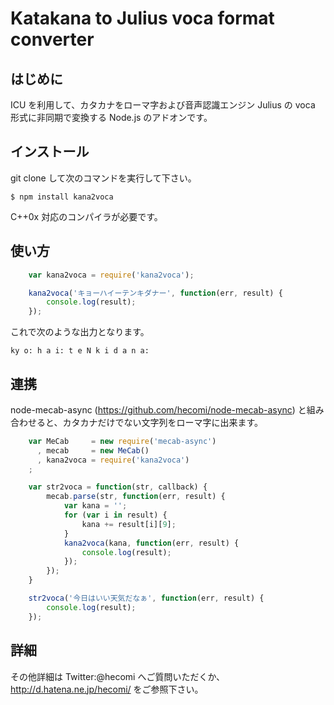 Katakana to Julius voca format converter
==============

はじめに
--------------
ICU を利用して、カタカナをローマ字および音声認識エンジン Julius の voca 形式に非同期で変換する Node.js のアドオンです。

インストール
--------------
git clone して次のコマンドを実行して下さい。

	$ npm install kana2voca

C++0x 対応のコンパイラが必要です。

使い方
--------------
```javascript
	var kana2voca = require('kana2voca');

	kana2voca('キョーハイーテンキダナー', function(err, result) {
		console.log(result);
	});
```

これで次のような出力となります。

	ky o: h a i: t e N k i d a n a:

連携
--------------
node-mecab-async (https://github.com/hecomi/node-mecab-async) と組み合わせると、カタカナだけでない文字列をローマ字に出来ます。

```javascript
	var MeCab     = new require('mecab-async')
	  , mecab     = new MeCab()
	  , kana2voca = require('kana2voca')
	;

	var str2voca = function(str, callback) {
		mecab.parse(str, function(err, result) {
			var kana = '';
			for (var i in result) {
				kana += result[i][9];
			}
			kana2voca(kana, function(err, result) {
				console.log(result);
			});
		});
	}

	str2voca('今日はいい天気だなぁ', function(err, result) {
		console.log(result);
	});
```

詳細
--------------
その他詳細は Twitter:@hecomi へご質問いただくか、http://d.hatena.ne.jp/hecomi/ をご参照下さい。


